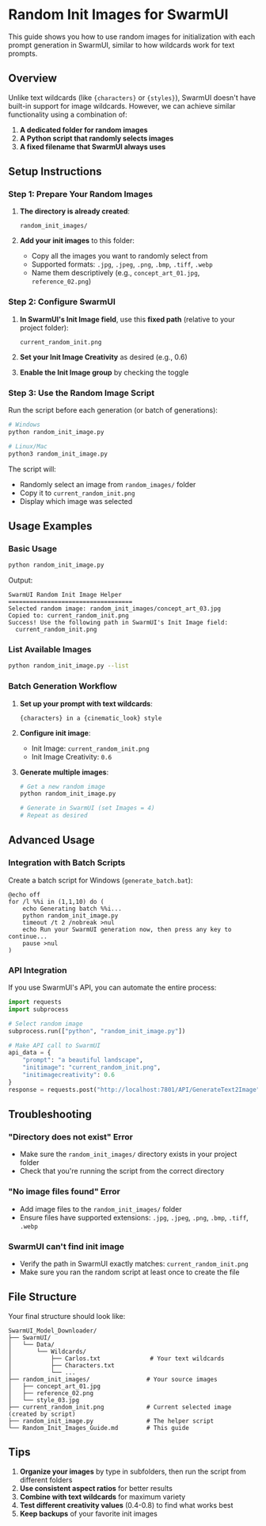 # Random Init Images for SwarmUI

This guide shows you how to use random images for initialization with each prompt generation in SwarmUI, similar to how wildcards work for text prompts.

## Overview

Unlike text wildcards (like `{characters}` or `{styles}`), SwarmUI doesn't have built-in support for image wildcards. However, we can achieve similar functionality using a combination of:

1. **A dedicated folder for random images**
2. **A Python script that randomly selects images**
3. **A fixed filename that SwarmUI always uses**

## Setup Instructions

### Step 1: Prepare Your Random Images

1. **The directory is already created**:
   ```
   random_init_images/
   ```

2. **Add your init images** to this folder:
   - Copy all the images you want to randomly select from
   - Supported formats: `.jpg`, `.jpeg`, `.png`, `.bmp`, `.tiff`, `.webp`
   - Name them descriptively (e.g., `concept_art_01.jpg`, `reference_02.png`)

### Step 2: Configure SwarmUI

1. **In SwarmUI's Init Image field**, use this **fixed path** (relative to your project folder):
   ```
   current_random_init.png
   ```

2. **Set your Init Image Creativity** as desired (e.g., 0.6)

3. **Enable the Init Image group** by checking the toggle

### Step 3: Use the Random Image Script

Run the script before each generation (or batch of generations):

```bash
# Windows
python random_init_image.py

# Linux/Mac  
python3 random_init_image.py
```

The script will:
- Randomly select an image from `random_images/` folder
- Copy it to `current_random_init.png`
- Display which image was selected

## Usage Examples

### Basic Usage
```bash
python random_init_image.py
```
Output:
```
SwarmUI Random Init Image Helper
===================================
Selected random image: random_init_images/concept_art_03.jpg
Copied to: current_random_init.png
Success! Use the following path in SwarmUI's Init Image field:
  current_random_init.png
```

### List Available Images
```bash
python random_init_image.py --list
```

### Batch Generation Workflow

1. **Set up your prompt with text wildcards**:
   ```
   {characters} in a {cinematic_look} style
   ```

2. **Configure init image**:
   - Init Image: `current_random_init.png`
   - Init Image Creativity: `0.6`

3. **Generate multiple images**:
   ```bash
   # Get a new random image
   python random_init_image.py
   
   # Generate in SwarmUI (set Images = 4)
   # Repeat as desired
   ```

## Advanced Usage

### Integration with Batch Scripts

Create a batch script for Windows (`generate_batch.bat`):
```batch
@echo off
for /l %%i in (1,1,10) do (
    echo Generating batch %%i...
    python random_init_image.py
    timeout /t 2 /nobreak >nul
    echo Run your SwarmUI generation now, then press any key to continue...
    pause >nul
)
```

### API Integration

If you use SwarmUI's API, you can automate the entire process:
```python
import requests
import subprocess

# Select random image
subprocess.run(["python", "random_init_image.py"])

# Make API call to SwarmUI
api_data = {
    "prompt": "a beautiful landscape",
    "initimage": "current_random_init.png",
    "initimagecreativity": 0.6
}
response = requests.post("http://localhost:7801/API/GenerateText2Image", json=api_data)
```

## Troubleshooting

### "Directory does not exist" Error
- Make sure the `random_init_images/` directory exists in your project folder
- Check that you're running the script from the correct directory

### "No image files found" Error  
- Add image files to the `random_init_images/` folder
- Ensure files have supported extensions: `.jpg`, `.jpeg`, `.png`, `.bmp`, `.tiff`, `.webp`

### SwarmUI can't find init image
- Verify the path in SwarmUI exactly matches: `current_random_init.png`
- Make sure you ran the random script at least once to create the file

## File Structure

Your final structure should look like:
```
SwarmUI_Model_Downloader/
├── SwarmUI/
│   └── Data/
│       └── Wildcards/
│           ├── Carlos.txt              # Your text wildcards
│           ├── Characters.txt
│           └── ...
├── random_init_images/                # Your source images
│   ├── concept_art_01.jpg
│   ├── reference_02.png
│   └── style_03.jpg
├── current_random_init.png            # Current selected image (created by script)
├── random_init_image.py               # The helper script
└── Random_Init_Images_Guide.md        # This guide
```

## Tips

1. **Organize your images** by type in subfolders, then run the script from different folders
2. **Use consistent aspect ratios** for better results
3. **Combine with text wildcards** for maximum variety
4. **Test different creativity values** (0.4-0.8) to find what works best
5. **Keep backups** of your favorite init images

